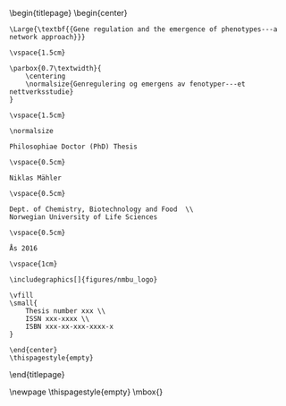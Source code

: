 \begin{titlepage}
    \begin{center}

    \Large{\textbf{{Gene regulation and the emergence of phenotypes---a network approach}}}

    \vspace{1.5cm}

    \parbox{0.7\textwidth}{
        \centering
        \normalsize{Genregulering og emergens av fenotyper---et nettverksstudie}
    }

    \vspace{1.5cm}

    \normalsize

    Philosophiae Doctor (PhD) Thesis

    \vspace{0.5cm}

    Niklas Mähler

    \vspace{0.5cm}

    Dept. of Chemistry, Biotechnology and Food  \\
    Norwegian University of Life Sciences

    \vspace{0.5cm}

    Ås 2016

    \vspace{1cm}

    \includegraphics[]{figures/nmbu_logo}

    \vfill
    \small{
        Thesis number xxx \\
        ISSN xxx-xxxx \\
        ISBN xxx-xx-xxx-xxxx-x
    }

    \end{center}
    \thispagestyle{empty}
\end{titlepage}

\newpage
\thispagestyle{empty}
\mbox{}
